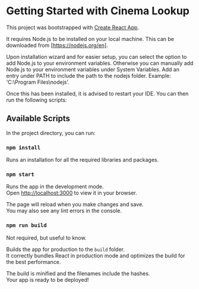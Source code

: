 # Getting Started with Cinema Lookup

This project was bootstrapped with [Create React App](https://github.com/facebook/create-react-app).

It requires Node.js to be installed on your local machine.
This can be downloaded from [https://nodejs.org/en].

Upon installation wizard and for easier setup, you can select the option to add Node.js to your environment variables. Otherwise you can manually add Node.js to your environment variables under System Variables. Add an entry under PATH to include the path to the nodejs folder. Example: 'C:\Program Files\nodejs\'.

Once this has been installed, it is advised to restart your IDE. You can then run the following scripts:

## Available Scripts

In the project directory, you can run:

### `npm install`

Runs an installation for all the required libraries and packages.

### `npm start`

Runs the app in the development mode.\
Open [http://localhost:3000](http://localhost:3000) to view it in your browser.

The page will reload when you make changes and save.\
You may also see any lint errors in the console.

### `npm run build`
Not required, but useful to know.

Builds the app for production to the `build` folder.\
It correctly bundles React in production mode and optimizes the build for the best performance.

The build is minified and the filenames include the hashes.\
Your app is ready to be deployed!